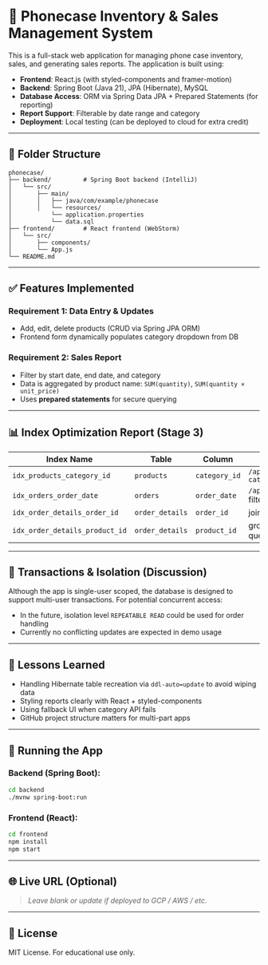 # 📱 Phonecase Inventory & Sales Management System

This is a full-stack web application for managing phone case inventory, sales, and generating sales reports. The application is built using:

- **Frontend**: React.js (with styled-components and framer-motion)
- **Backend**: Spring Boot (Java 21), JPA (Hibernate), MySQL
- **Database Access**: ORM via Spring Data JPA + Prepared Statements (for reporting)
- **Report Support**: Filterable by date range and category
- **Deployment**: Local testing (can be deployed to cloud for extra credit)

---

## 📁 Folder Structure

```
phonecase/
├── backend/         # Spring Boot backend (IntelliJ)
│   └── src/
│       ├── main/
│       │   ├── java/com/example/phonecase
│       │   └── resources/
│           └── application.properties
│           └── data.sql
├── frontend/        # React frontend (WebStorm)
│   └── src/
│       ├── components/
│       └── App.js
└── README.md
```

---

## ✅ Features Implemented

### Requirement 1: Data Entry & Updates
- Add, edit, delete products (CRUD via Spring JPA ORM)
- Frontend form dynamically populates category dropdown from DB

### Requirement 2: Sales Report
- Filter by start date, end date, and category
- Data is aggregated by product name: `SUM(quantity)`, `SUM(quantity × unit_price)`
- Uses **prepared statements** for secure querying

---

## 📊 Index Optimization Report (Stage 3)

| Index Name                       | Table         | Column         | Used In                        |
|----------------------------------|---------------|----------------|--------------------------------|
| `idx_products_category_id`       | `products`    | `category_id`  | `/api/products?categoryId=X`  |
| `idx_orders_order_date`          | `orders`      | `order_date`   | `/api/reports/sales` filtering |
| `idx_order_details_order_id`     | `order_details` | `order_id`    | join in report query           |
| `idx_order_details_product_id`   | `order_details` | `product_id`  | group by in report query       |

---

## 🔐 Transactions & Isolation (Discussion)

Although the app is single-user scoped, the database is designed to support multi-user transactions. For potential concurrent access:
- In the future, isolation level `REPEATABLE READ` could be used for order handling
- Currently no conflicting updates are expected in demo usage

---

## 🧠 Lessons Learned

- Handling Hibernate table recreation via `ddl-auto=update` to avoid wiping data
- Styling reports clearly with React + styled-components
- Using fallback UI when category API fails
- GitHub project structure matters for multi-part apps

---

## 🚀 Running the App

### Backend (Spring Boot):
```bash
cd backend
./mvnw spring-boot:run
```

### Frontend (React):
```bash
cd frontend
npm install
npm start
```

---

## 🌐 Live URL (Optional)
> _Leave blank or update if deployed to GCP / AWS / etc._

---

## 🧾 License

MIT License. For educational use only.